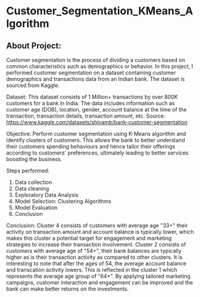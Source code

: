 # Customer_Segmentation_KMeans_Algorithm

## About Project:
Customer segmentation is the process of dividing a customers based on common characteristics such as demographics or behavior. In this project, I performed customer segmentation on a dataset containing customer demographics and transactions data from an Indian bank. The dataset is sourced from Kaggle.

Dataset:
This dataset consists of 1 Million+ transactions by over 800K customers for a bank in India. The data includes information such as customer age (DOB), location, gender, account balance at the time of the transaction, transaction details, transaction amount, etc.
Source: https://www.kaggle.com/datasets/shivamb/bank-customer-segmentation

Objective:
Perform customer segmentation using K-Means algorithm and identify clusters of customers. This allows the bank to better understand their customers spending behaviours and hence tailor their offerings according to customers' preferences, ultimately leading to better services boosting the business.

Steps performed:
1. Data collection
2. Data cleaning
3. Exploratory Data Analysis
4. Model Selection: Clustering Algorithms
5. Model Evaluation
6. Conclusion

Conclusion:
Cluster 4 consists of customers with average age "33+" their activity on transaction amount and account balance is typically lower, which makes this cluster a potential target for engagement and marketing strategies to increase their transaction involvement.
Cluster 2 consists of customers with average age of "54+", their bank balances are typically higher as is their transaction activity as compared to other clusters.
It is interesting to note that after the ages of 54, the average account balance and transcation activity lowers. This is reflected in the cluster 1 which represents the average age group of "64+".
By applying tailored marketing campaigns, customer interaction and engagement can be improved and the bank can make better returns on the investments.


